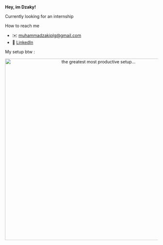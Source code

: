 **Hey, im Dzaky!**

Currently looking for an internship

How to reach me 
- ✉️ muhammadzakiplg@gmail.com  
- 👔 [LinkedIn](https://www.linkedin.com/in/muhammad-dzaky-hasyim-7a2807302/)

My setup btw :

<p align="center">
  <img src="" alt="the greatest most productive setup..." width="600"/>
</p>
